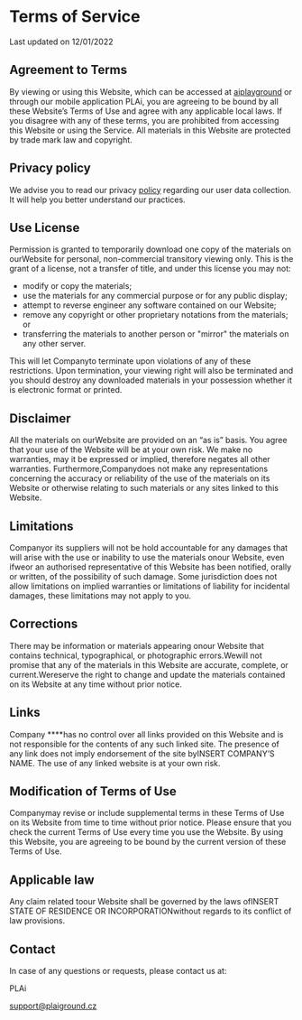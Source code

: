 # Terms of Service

Last updated on 12/01/2022

## Agreement to Terms

By viewing or using this Website, which can be accessed at [aiplayground](https://aiplayground.github.io/PLAiSite/) or through our mobile application PLAi, 
you are agreeing to be bound by all these Website’s Terms of Use and agree with any applicable local laws. 
If you disagree with any of these terms, you are prohibited from accessing this Website or using the Service. 
All materials in this Website are protected by trade mark law and copyright.

## Privacy policy

We advise you to read our privacy [policy](https://www.privacypolicygenerator.info/live.php?token=wHiILkvuM90mBV1ggCUMAiNfI5MnHtbd) 
regarding our user data collection. It will help you better understand our practices.

## Use License

Permission is granted to temporarily download one copy of the materials on ourWebsite for personal, non-commercial transitory viewing only. This is the grant of a license, not a transfer of title, and under this license you may not:

- modify or copy the materials;
- use the materials for any commercial purpose or for any public display; 
- attempt to reverse engineer any software contained on our Website; 
- remove any copyright or other proprietary notations from the materials; or 
- transferring the materials to another person or "mirror" the materials on any other server.

This will let Companyto terminate upon violations of any of these restrictions. Upon termination, your viewing right will also be terminated and you should destroy any downloaded materials in your possession whether it is electronic format or printed.

## Disclaimer
All the materials on ourWebsite are provided on an “as is” basis.  You agree that your use of the Website will be at your own risk. We make no warranties, may it be expressed or implied, therefore negates all other warranties. Furthermore,Companydoes not make any representations concerning the accuracy or reliability of the use of the materials on its Website or otherwise relating to such materials or any sites linked to this Website.
## Limitations
Companyor its suppliers will not be hold accountable for any damages that will arise with the use or inability to use the materials onour Website, even ifweor an authorised representative of this Website has been notified, orally or written, of the possibility of such damage. Some jurisdiction does not allow limitations on implied warranties or limitations of liability for incidental damages, these limitations may not apply to you.
## Corrections
There may be information or materials appearing onour Website that contains technical, typographical, or photographic errors.Wewill not promise that any of the materials in this Website are accurate, complete, or current.Wereserve the right to change and update the materials contained on its Website at any time without prior notice.
## Links
Company ****has no control over all links provided on this Website and is not responsible for the contents of any such linked site. The presence of any link does not imply endorsement of the site byINSERT COMPANY’S NAME. The use of any linked website is at your own risk.
## Modification of Terms of Use
Companymay revise or include supplemental terms in these Terms of Use on its Website from time to time without prior notice. Please ensure that you check the current Terms of Use every time you use the Website. By using this Website, you are agreeing to be bound by the current version of these Terms of Use.
## Applicable law
Any claim related toour Website shall be governed by the laws ofINSERT STATE OF RESIDENCE OR INCORPORATIONwithout regards to its conflict of law provisions.
## Contact
In case of any questions or requests, please contact us at:

PLAi

support@plaiground.cz


